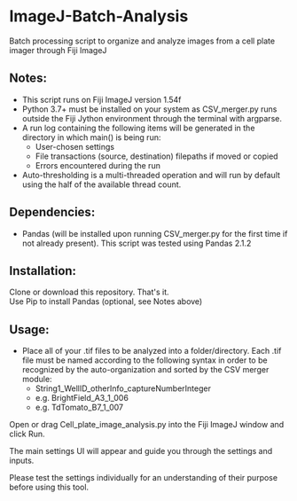 # ImageJ-Batch-Analysis
Batch processing script to organize and analyze images from a cell plate imager through Fiji ImageJ

## Notes:
- This script runs on Fiji ImageJ version 1.54f
- Python 3.7+ must be installed on your system as CSV_merger.py runs outside the Fiji Jython environment through the terminal with argparse.
- A run log containing the following items will be generated in the directory in which main() is being run:
    - User-chosen settings
    - File transactions (source, destination) filepaths if moved or copied
    - Errors encountered during the run
- Auto-thresholding is a multi-threaded operation and will run by default using the half of the available thread count.

## Dependencies:
 - Pandas (will be installed upon running CSV_merger.py for the first time if not already present). This script was tested using Pandas 2.1.2

## Installation:
Clone or download this repository. That's it.<br />
Use Pip to install Pandas (optional, see Notes above)<br />

## Usage:
 - Place all of your .tif files to be analyzed into a folder/directory. Each .tif file must be named according to the following syntax in order to be recognized by the auto-organization and sorted by the CSV merger module:
    - String1_WellID_otherInfo_captureNumberInteger
    - e.g. BrightField_A3_1_006
    - e.g. TdTomato_B7_1_007

Open or drag Cell_plate_image_analysis.py into the Fiji ImageJ window and click Run.<br />

The main settings UI will appear and guide you through the settings and inputs.<br />

Please test the settings individually for an understanding of their purpose before using this tool.<br />